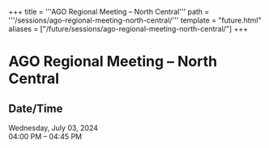 +++
title = '''AGO Regional Meeting – North Central'''
path = '''/sessions/ago-regional-meeting-north-central/'''
template = "future.html"
aliases = ["/future/sessions/ago-regional-meeting-north-central/"]
+++

<h1>AGO Regional Meeting – North Central</h1>

<h2>Date/Time</h2>
<p>Wednesday, July 03, 2024<br>
04:00 PM – 04:45 PM</p>


